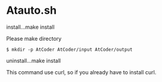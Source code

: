 # Atauto.sh
install...make install

Please make directory
```
$ mkdir -p AtCoder AtCoder/input AtCoder/output
```

uninstall...make install

This command use curl, so if you already have to install curl.
